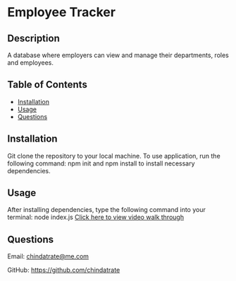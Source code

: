 # Employee Tracker
    
## Description
A database where employers can view and manage their departments, roles and employees.

## Table of Contents
* [Installation](#installation)
* [Usage](#usage)
* [Questions](#questions)

## Installation
Git clone the repository to your local machine. To use application, run the following command: npm init and npm install to install necessary dependencies. 

## Usage
After installing dependencies, type the following command into your terminal: node index.js [Click here to view video walk through](https://drive.google.com/file/d/1iy1d7raijG3U5TudHHlB-T30vCYDi-Rh/view)

## Questions
Email: chindatrate@me.com

GitHub: https://github.com/chindatrate